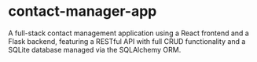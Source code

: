 # contact-manager-app
A full-stack contact management application using a React frontend and a Flask backend, featuring a RESTful API with full CRUD functionality and a SQLite database managed via the SQLAlchemy ORM.
